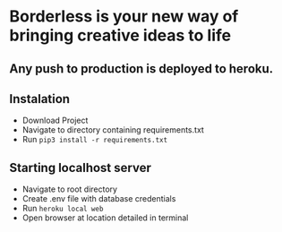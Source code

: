 # Borderless is your new way of bringing creative ideas to life

## Any push to production is deployed to heroku.

## Instalation

* Download Project
* Navigate to directory containing requirements.txt
* Run `pip3 install -r requirements.txt`

## Starting localhost server

* Navigate to root directory
* Create .env file with database credentials
* Run `heroku local web`
* Open browser at location detailed in terminal
